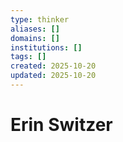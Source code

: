 ```yaml
---
type: thinker
aliases: []
domains: []
institutions: []
tags: []
created: 2025-10-20
updated: 2025-10-20
---
```


# Erin Switzer


